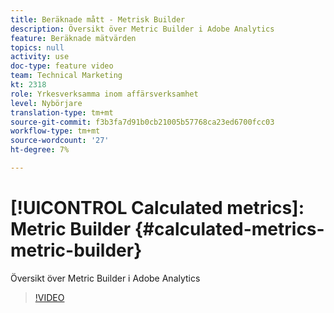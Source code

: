 ```yaml
---
title: Beräknade mått - Metrisk Builder
description: Översikt över Metric Builder i Adobe Analytics
feature: Beräknade mätvärden
topics: null
activity: use
doc-type: feature video
team: Technical Marketing
kt: 2318
role: Yrkesverksamma inom affärsverksamhet
level: Nybörjare
translation-type: tm+mt
source-git-commit: f3b3fa7d91b0cb21005b57768ca23ed6700fcc03
workflow-type: tm+mt
source-wordcount: '27'
ht-degree: 7%

---
```



# [!UICONTROL Calculated metrics]: Metric Builder  {#calculated-metrics-metric-builder}

Översikt över Metric Builder i Adobe Analytics

>[!VIDEO](https://video.tv.adobe.com/v/25411/?quality=12)
